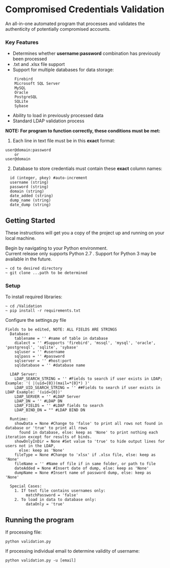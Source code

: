 # Compromised Credentials Validation

An all-in-one automated program that processes and validates the authenticity of potentially compromised accounts.

### Key Features
* Determines whether **username:password** combination has previously been processed
* .txt and .xlsx file support
* Support for multiple databases for data storage:

```
    Firebird
    Microsoft SQL Server
    MySQL
    Oracle
    PostgreSQL
    SQLite
    Sybase
```
* Ability to load in previously processed data
* Standard LDAP validation process

**NOTE: For program to function correctly, these conditions must be met:** 

1. Each line in text file must be in this **exact** format:

```
user@domain:password
    or 
user@domain
```

2. Database to store credentials must contain these **exact** column names:

```
  id (integer, pkey) #auto-increment
  username (string)  
  password (string)  
  domain (string)  
  date_added (string)  
  dump_name (string)  
  date_dump (string) 
```

## Getting Started

These instructions will get you a copy of the project up and running on your local machine.  

Begin by navigating to your Python environment.  
Current release only supports Python 2.7 . Support for Python 3 may be available in the future.

```
~ cd to desired directory
~ git clone ...path to be determined
```

### Setup

To install required libraries:

```
~ cd /Validation
~ pip install -r requirements.txt
```

Configure the settings.py file

```
Fields to be edited, NOTE: ALL FIELDS ARE STRINGS
  Database:
    tablename = '' #name of table in database
    dialect = '' #Supports 'firebird', 'mssql', 'mysql', 'oracle', 'postgresql', 'sqlite', 'sybase'
    sqluser = '' #username
    sqlpass = '' #password
    sqlserver = '' #host:port
    sqldatabase = '' #database name
  
  LDAP Server:
    LDAP_SEARCH_STRING = '' #Fields to search if user exists in LDAP; Example: '( |(uid={0})(mail=*{0}*) )'
    LDAP_UID_SEARCH_STRING = '' ##Fields to search if user exists in LDAP Example: '(uid={0})'
    LDAP_SERVER = '' #LDAP Server 
    LDAP_DN = '' #LDAP DN
    LDAP_FIELDS = '' #LDAP fields to search 
    LDAP_BIND_DN = "" #LDAP BIND DN 
  
  Runtime:
    showData = None #Change to 'false' to print all rows not found in database or 'true' to print all rows 
      found in database, else: keep as 'None' to print nothing each iteration except for results of binds.  
    showOnlyInDir = None #Set value to 'true' to hide output lines for users not in the LDAP,
      else: keep as 'None'
    fileType = None #Change to 'xlsx' if .xlsx file, else: keep as 'None'
    fileName = '' #Name of file if in same folder, or path to file
    dateAdded = None #Insert date of dump, else: keep as 'None'
    dumpName = None #Insert name of password dump, else: keep as 'None'
    
  Special Cases:
    1. If text file contains usernames only:
         matchPassword = 'false'
    2. To load in data to database only:
         dataOnly = 'true'
```

## Running the program

If processing file:

```
python validation.py
```

If processing individual email to determine validity of username:

```
python validation.py -u [email]
```
